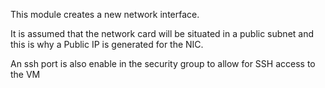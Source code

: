 This module creates a new network interface.

It is assumed that the network card will be situated in a public subnet and this is 
why a Public IP is generated for the NIC.

An ssh port is also enable in the security group to allow for SSH access to the VM
